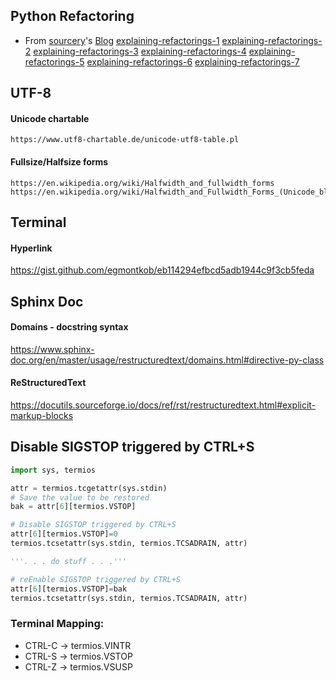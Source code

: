 ## Python Refactoring
* From [sourcery](https://sourcery.ai/blog)'s [Blog](https://sourcery.ai/blog/)
    [explaining-refactorings-1](https://sourcery.ai/blog/explaining-refactorings-1/)
    [explaining-refactorings-2](https://sourcery.ai/blog/explaining-refactorings-2/)
    [explaining-refactorings-3](https://sourcery.ai/blog/explaining-refactorings-3/)
    [explaining-refactorings-4](https://sourcery.ai/blog/explaining-refactorings-4/)
    [explaining-refactorings-5](https://sourcery.ai/blog/explaining-refactorings-5/)
    [explaining-refactorings-6](https://sourcery.ai/blog/explaining-refactorings-6/)
    [explaining-refactorings-7](https://sourcery.ai/blog/explaining-refactorings-7/)

## UTF-8
#### Unicode chartable
    https://www.utf8-chartable.de/unicode-utf8-table.pl
#### Fullsize/Halfsize forms
    https://en.wikipedia.org/wiki/Halfwidth_and_fullwidth_forms
    https://en.wikipedia.org/wiki/Halfwidth_and_Fullwidth_Forms_(Unicode_block)

## Terminal
#### Hyperlink
https://gist.github.com/egmontkob/eb114294efbcd5adb1944c9f3cb5feda

## Sphinx Doc
#### Domains - docstring syntax
https://www.sphinx-doc.org/en/master/usage/restructuredtext/domains.html#directive-py-class
#### ReStructuredText
https://docutils.sourceforge.io/docs/ref/rst/restructuredtext.html#explicit-markup-blocks

## Disable SIGSTOP triggered by CTRL+S
```python
import sys, termios

attr = termios.tcgetattr(sys.stdin)
# Save the value to be restored
bak = attr[6][termios.VSTOP]

# Disable SIGSTOP triggered by CTRL+S
attr[6][termios.VSTOP]=0
termios.tcsetattr(sys.stdin, termios.TCSADRAIN, attr)

'''. . . do stuff . . .'''

# reEnable SIGSTOP triggered by CTRL+S
attr[6][termios.VSTOP]=bak
termios.tcsetattr(sys.stdin, termios.TCSADRAIN, attr)
```
### Terminal Mapping:
 - CTRL-C -> termios.VINTR
 - CTRL-S -> termios.VSTOP
 - CTRL-Z -> termios.VSUSP